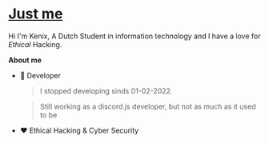 # <a href="https://github.com/IamKenii">Just me</a>

Hi I'm Kenix, A Dutch Student in information technology and I have a love for *Ethical* Hacking.

**About me**

- 💼 Developer

  > I stopped developing sinds 01-02-2022.

  > Still working as a discord.js developer, but not as much as it used to be

- ❤️ Ethical Hacking & Cyber Security

